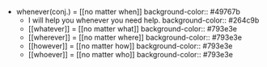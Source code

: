 - whenever(conj.) = [[no matter when]]
  background-color:: #49767b
	- I will help you whenever you need help.
	  background-color:: #264c9b
	- [[whatever]] = [[no matter what]]
	  background-color:: #793e3e
	- [[wherever]] = [[no matter where]]
	  background-color:: #793e3e
	- [[however]] = [[no matter how]]
	  background-color:: #793e3e
	- [[whoever]] = [[no matter who]]
	  background-color:: #793e3e